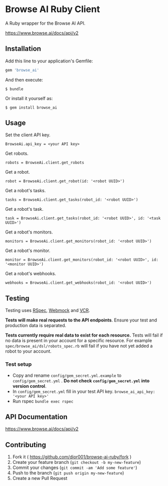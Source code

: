 # Browse AI Ruby Client

A Ruby wrapper for the Browse AI API.

https://www.browse.ai/docs/api/v2

## Installation

Add this line to your application's Gemfile:

```ruby
gem 'browse_ai'
```

And then execute:

    $ bundle

Or install it yourself as:

    $ gem install browse_ai

## Usage

Set the client API key.
```
BrowseAi.api_key = <your API key>
```

Get robots.
```
robots = BrowseAi.client.get_robots
```

Get a robot.
```
robot = BrowseAi.client.get_robot(id: '<robot UUID>')
```

Get a robot's tasks.
```
tasks = BrowseAi.client.get_tasks(robot_id: '<robot UUID>')
```

Get a robot's task.
```
task = BrowseAi.client.get_tasks(robot_id: '<robot UUID>', id: '<task UUID>')
```

Get a robot's monitors.
```
monitors = BrowseAi.client.get_monitors(robot_id: '<robot UUID>')
```

Get a robot's monitor.
```
monitor = BrowseAi.client.get_monitors(robot_id: '<robot UUID>', id: '<monitor UUID>')
```

Get a robot's webhooks.
```
webhooks = BrowseAi.client.get_webhooks(robot_id: '<robot UUID>')
```

## Testing

Testing uses [RSpec](https://github.com/rspec/rspec), [Webmock](https://github.com/bblimke/webmock) and [VCR](https://github.com/vcr/vcr).

<strong>Tests will make real requests to the API endpoints</strong>. Ensure your test and production data is separated.

<strong>Tests currently require real data to exist for each resource.</strong> 
Tests will fail if no data is present in your account for a specific resource.
For example `spec/browse_ai/dsl/robots_spec.rb` will fail if you have not yet added a robot to your account.

### Test setup
- Copy and rename `config/gem_secret.yml.example` to `config/gem_secret.yml` . <strong>Do not check `config/gem_secret.yml` into version control</strong>.
- In `config/gem_secret.yml` fill in your test API key. `browse_ai_api_key: '<your API key>'`
- Run rspec `bundle exec rspec` 

## API Documentation
https://www.browse.ai/docs/api/v2

## Contributing

1. Fork it ( https://github.com/dior001/browse-ai-ruby/fork )
2. Create your feature branch (`git checkout -b my-new-feature`)
3. Commit your changes (`git commit -am 'Add some feature'`)
4. Push to the branch (`git push origin my-new-feature`)
5. Create a new Pull Request
